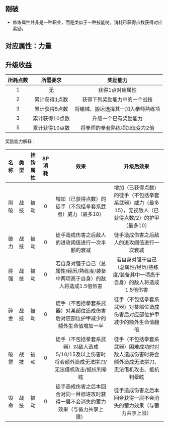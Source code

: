 ## 刚破

* 修炼属性并非是一种职业，而是类似于一种技能树。消耗已获得点数获得对应奖励。

## 对应属性：力量

## 升级收益

所耗点数|所需要求|奖励能力
:--:|:--:|:--:
1|无|获得1点对应属性
2|累计获得1点数|获得下列奖励能力中的一个战技
3|累计获得5点数|将缴械、搬运选择其一加入拳师熟练项
3|累计获得10点数|升级一个已有奖励能力
5|累计获得10点数|将拳师的拳套熟练项加值变为2倍

奖励能力解释：

名称|类型|挂钩属性|SP消耗|效果|升级后效果
:--:|:--:|:--:|:--:|:--:|:--:
刚破|战技|被动|0|增加（已获得点数）的徒手（不包括拳套系武器）威力（最多10）|增加（已获得点数）的徒手（不包括拳套系武器）威力（最多15），无视敌人（已获得点数/2）的护甲（最多10）
破力|战技|被动|0|徒手造成伤害之后敌人的进攻阈值进行一次半额的衰减|徒手造成伤害之后敌人的进攻阈值进行一次衰减
胜强|战技|被动|0|若自身对强于自己（总属性/经历/熟练度/装备中两项高于自身）的敌人将造成1.5倍伤害|若自身对强于自己（总属性/经历/熟练度/装备其中一项高于自身）的敌人将造成1.5倍伤害
碎金|战技|被动|0|徒手（不包括拳套系武器）对某部位造成伤害后对应部位护甲减少的额外生命值增加一半|徒手（不包括拳套系武器）对某部位造成伤害后对应部位护甲减少的额外生命值翻倍
破罡|战技|被动|0|徒手（不包括拳套系武器）对敌人造成5/10/15及以上伤害时将会额外造成无法拼刀/无法借机攻击/抵抗判晕眩|徒手（不包括拳套系武器）困难成功时对敌人造成伤害时将会额外造成无法拼刀、无法借机攻击、抵抗判晕眩
毁命|战技|被动|0|徒手造成伤害之后本回合对同一目标进攻时获得一层不会消失的蓄力效果（与蓄力共享上限）|徒手造成伤害之后本回合获得一层不会消失的蓄力效果（与蓄力共享上限）

